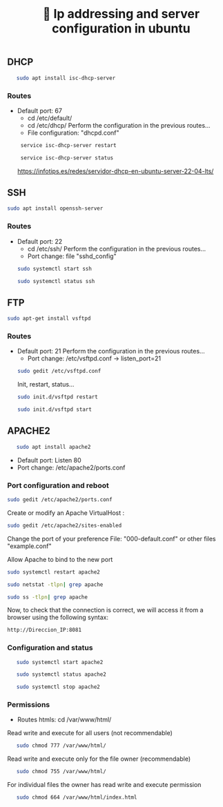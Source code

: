 <div id="user-content-toc">
  <ul align="center">
    <summary><h1 style="display: inline-block">👋 Ip addressing and server configuration in ubuntu</h1></summary>
  </ul>
</div>

## DHCP
```bash
   sudo apt install isc-dhcp-server
```
### Routes
* Default port: 67
   - cd /etc/default/
   - cd /etc/dhcp/
   Perform the configuration in the previous routes...
   - File configuration: "dhcpd.conf"
   ```bash
    service isc-dhcp-server restart 
   ```
   ```bash
    service isc-dhcp-server status
   ```
  https://infotips.es/redes/servidor-dhcp-en-ubuntu-server-22-04-lts/

## SSH
```bash
sudo apt install openssh-server
```
### Routes
* Default port: 22
   - cd /etc/ssh/
   Perform the configuration in the previous routes...
  - Port change: file "sshd_config"
   ```bash
  sudo systemctl start ssh
   ```
   ```bash
  sudo systemctl status ssh
   ```

## FTP
```bash
sudo apt-get install vsftpd
```
### Routes
* Default port: 21
   Perform the configuration in the previous routes...
   - Port change: /etc/vsftpd.conf -> listen_port=21
   ```bash
   sudo gedit /etc/vsftpd.conf
   ```
   Init, restart, status...
   ```bash
   sudo init.d/vsftpd restart
   ```
   ```bash
   sudo init.d/vsftpd start
   ```

## APACHE2
```bash
   sudo apt install apache2
```
* Default port: Listen 80
* Port change: /etc/apache2/ports.conf
### Port configuration and reboot
   ```bash
   sudo gedit /etc/apache2/ports.conf
   ```
   Create or modify an Apache VirtualHost :
   ```bash
   sudo gedit /etc/apache2/sites-enabled
   ```
   Change the port of your preference
   File: "000-default.conf" or other files "example.conf"
   
   Allow Apache to bind to the new port
   ```bash
   sudo systemctl restart apache2
   ```
   ```bash
   sudo netstat -tlpn| grep apache
   ```
   ```bash
   sudo ss -tlpn| grep apache
   ```
   Now, to check that the connection is correct, we will access it from a browser using the following syntax:
   ```bash
   http://Direccion_IP:8081
   ```
### Configuration and status
   ```bash
	  sudo systemctl start apache2
   ```
   ```bash
	  sudo systemctl status apache2
   ```
   ```bash
	  sudo systemctl stop apache2
   ```
### Permissions
   * Routes htmls: cd /var/www/html/

   Read write and execute for all users (not recommendable)
   ```bash
	  sudo chmod 777 /var/www/html/
   ```
   Read write and execute only for the file owner (recommendable)
   ```bash
	  sudo chmod 755 /var/www/html/
   ```
   For individual files the owner has read write and execute permission
   ```bash
	  sudo chmod 664 /var/www/html/index.html
   ```
